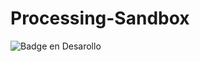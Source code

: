 # Processing-Sandbox
![Badge en Desarollo](https://img.shields.io/badge/STATUS-EN%20DESAROLLO-green)
